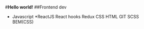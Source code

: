 #**Hello world!**
##Frontend dev

* Javascript
*ReactJS
React hooks
Redux
CSS
HTML
GIT
SCSS
BEM(CSS)
